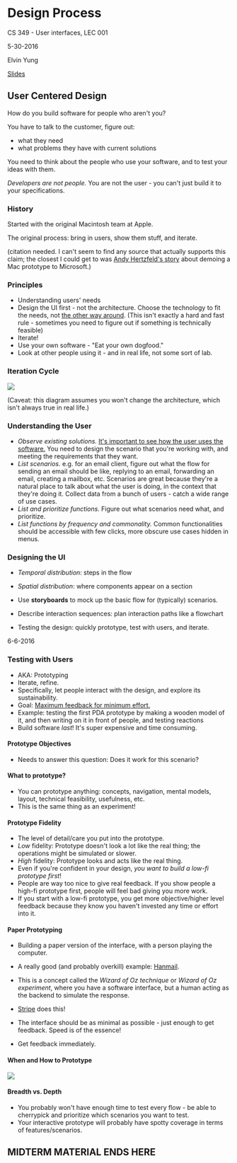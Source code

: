 # Design Process

CS 349 - User interfaces, LEC 001

5-30-2016

Elvin Yung

[Slides](https://www.student.cs.uwaterloo.ca/~cs349/s16/slides/5.2-design_process.pdf)

## User Centered Design

How do you build software for people who aren't you?

You have to talk to the customer, figure out:
* what they need
* what problems they have with current solutions

You need to think about the people who use your software, and to test your ideas with them.

*Developers are not people.* You are not the user - you can't just build it to your specifications.

### History

Started with the original Macintosh team at Apple.

The original process: bring in users, show them stuff, and iterate.

(citation needed. I can't seem to find any source that actually supports this claim; the closest I could get to was [Andy Hertzfeld's story](http://www.folklore.org/StoryView.py?project=Macintosh&story=Shut_Up.txt) about demoing a Mac prototype to Microsoft.)

### Principles
* Understanding users' needs
* Design the UI first - not the architecture. Choose the technology to fit the needs, not [the other way around](http://www.mongodb-is-web-scale.com/). (This isn't exactly a hard and fast rule - sometimes you need to figure out if something is technically feasible)
* Iterate!
* Use your own software - "Eat your own dogfood."
* Look at other people using it - and in real life, not some sort of lab.

### Iteration Cycle

![](https://i.imgur.com/KeBkFB6.png)

(Caveat: this diagram assumes you won't change the architecture, which isn't always true in real life.)

### Understanding the User
* *Observe existing solutions.* [It's important to see how the user uses the software.](http://javlaskitsystem.se/2012/02/whats-the-waiter-doing-with-the-computer-screen/) You need to design the scenario that you're working with, and meeting the requirements that they want.
* *List scenarios.* e.g. for an email client, figure out what the flow for sending an email should be like, replying to an email, forwarding an email, creating a mailbox, etc. Scenarios are great because they're a natural place to talk about what the user is doing, in the context that they're doing it. Collect data from a bunch of users - catch a wide range of use cases.
* *List and prioritize functions.* Figure out what scenarios need what, and prioritize.
* *List functions by frequency and commonality.* Common functionalities should be accessible with few clicks, more obscure use cases hidden in menus.

### Designing the UI
* *Temporal distribution*: steps in the flow
* *Spatial distribution*: where components appear on a section

* Use **storyboards** to mock up the basic flow for (typically) scenarios.
* Describe interaction sequences: plan interaction paths like a flowchart
* Testing the design: quickly prototype, test with users, and iterate.

6-6-2016

### Testing with Users
* AKA: Prototyping
* Iterate, refine.
* Specifically, let people interact with the design, and explore its sustainability.
* Goal: [Maximum feedback for minimum effort.](http://theleanstartup.com/principles#develop_mvp)
* Example: testing the first PDA prototype by making a wooden model of it, and then writing on it in front of people, and testing reactions
* Build software *last*! It's super expensive and time consuming.

#### Prototype Objectives
* Needs to answer this question: Does it work for this scenario?

#### What to prototype?
* You can prototype anything: concepts, navigation, mental models, layout, technical feasibility, usefulness, etc.
* This is the same thing as an experiment!

#### Prototype Fidelity
* The level of detail/care you put into the prototype.
* *Low* fidelity: Prototype doesn't look a lot like the real thing; the operations might be simulated or slower.
* *High* fidelity: Prototype looks and acts like the real thing.
* Even if you're confident in your design, *you want to build a low-fi prototype first*!
* People are way too nice to give real feedback. If you show people a high-fi prototype first, people will feel bad giving you more work.
* If you start with a low-fi prototype, you get more objective/higher level feedback because they know you haven't invested any time or effort into it.


#### Paper Prototyping
* Building a paper version of the interface, with a person playing the computer.
* A really good (and probably overkill) example: [Hanmail](https://www.youtube.com/watch?v=GrV2SZuRPv0).
* This is a concept called the *Wizard of Oz technique* or *Wizard of Oz experiment*, where you have a software interface, but a human acting as the backend to simulate the response.
* [Stripe](http://paulgraham.com/ds.html) does this!

* The interface should be as minimal as possible - just enough to get feedback. Speed is of the essence!
* Get feedback immediately.

#### When and How to Prototype

![](https://i.imgur.com/iVH26yx.png)

#### Breadth vs. Depth
* You probably won't have enough time to test every flow - be able to cherrypick and prioritize which scenarios you want to test.
* Your interactive prototype will probably have spotty coverage in terms of features/scenarios.

## MIDTERM MATERIAL ENDS HERE
